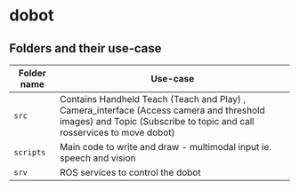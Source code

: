 # dobot

## Folders and their use-case

| Folder name | Use-case |
| --- | --- |
| `src` | Contains Handheld Teach (Teach and Play) , Camera_interface (Access camera and threshold images) and Topic (Subscribe to topic and call rosservices to move dobot)  |
| `scripts` | Main code to write and draw - multimodal input ie. speech and vision |
| `srv` | ROS services to control the dobot |


